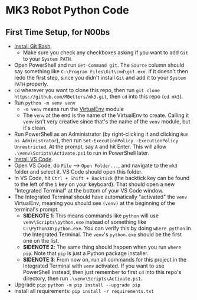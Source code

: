 # MK3 Robot Python Code

## First Time Setup, for N00bs

- [Install Git Bash](https://git-scm.com/downloadshttps://git-scm.com/downloads).
  - Make sure you check any checkboxes asking if you want to add `Git` to your `System PATH`.
- Open PowerShell and run `Get-Command git`. The `Source` column should say something like `C:\Program Files\Git\cmd\git.exe`. If it doesn't then redo the first step, since you didn't install `Git` and add it to your `System PATH` properly.
- `cd` wherever you want to clone this repo, then run `git clone https://github.com/MBetters/mk3.git`, then `cd` into this repo (`cd mk3`).
- Run `python -m venv venv`
  - `-m venv` means run the [VirtualEnv](https://docs.python.org/3.8/library/venv.html) module
  - The `venv` at the end is the name of the VirtualEnv to create. Calling it `venv` isn't very creative since that's the name of the `venv` module, but it's clean.
- Run PowerShell as an Administrator (by right-clicking it and clicking `Run as Administrator`), then run `Set-ExecutionPolicy -ExecutionPolicy Unrestricted`. At the prompt, say `A` and hit Enter. This will allow `.\venv\Scripts\Activate.ps1` to run in PowerShell later.
- [Install VS Code](https://code.visualstudio.com/download).
- Open VS Code, do `File` --> `Open Folder...`, and navigate to the `mk3` folder and select it. VS Code should open this folder.
- In VS Code, hit `Ctrl + Shift + Backtick` (the backtick key can be found to the left of the `1` key on your keyboard). That should open a new "Integrated Terminal" at the bottom of your VS Code window.
- The Integrated Terminal should have automatically "activated" the `venv` VirtualEnv, meaning you should see `(venv)` at the beginning of the terminal's prompt.
  - **SIDENOTE 1**: This means commands like `python` will use `venv\Scripts\python.exe` instead of something like `C:\Python38\python.exe`. You can verify this by doing `where python` in the Integrated Terminal. The `venv`'s `python.exe` should be the first one on the list.
  - **SIDENOTE 2**: The same thing should happen when you run `where pip`. Note that `pip` is just a Python package installer.
  - **SIDENOTE 3**: From now on, run all commands for this project in the Integrated Terminal with `venv` activated. If you want to use PowerShell instead, then just remember to first `cd` into this repo's directory, then run `.\venv\Scripts\Activate.ps1`.
- Upgrade `pip`: `python -m pip install --upgrade pip`
- Install all requirements: `pip install -r requirements.txt`
